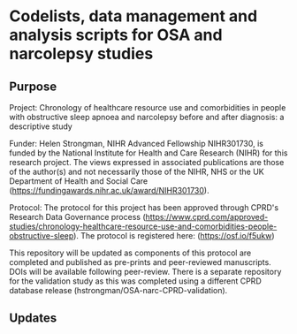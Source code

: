 # Codelists, data management and analysis scripts for OSA and narcolepsy studies

## Purpose

Project: Chronology of healthcare resource use and comorbidities in people with obstructive sleep apnoea and narcolepsy before and after diagnosis: a descriptive study

Funder: Helen Strongman, NIHR Advanced Fellowship NIHR301730, is funded by the National Institute for Health and Care Research (NIHR) for this research project. The views expressed in associated publications are those of the author(s) and not necessarily those of the NIHR, NHS or the UK Department of Health and Social Care (https://fundingawards.nihr.ac.uk/award/NIHR301730). 

Protocol: The protocol for this project has been approved through CPRD's Research Data Governance process (https://www.cprd.com/approved-studies/chronology-healthcare-resource-use-and-comorbidities-people-obstructive-sleep). The protocol is registered here: (https://osf.io/f5ukw)

This repository will be updated as components of this protocol are completed and published as pre-prints and peer-reviewed manuscripts. DOIs will be available following peer-review.
There is a separate repository for the validation study as this was completed using a different CPRD database release (hstrongman/OSA-narc-CPRD-validation).

## Updates

